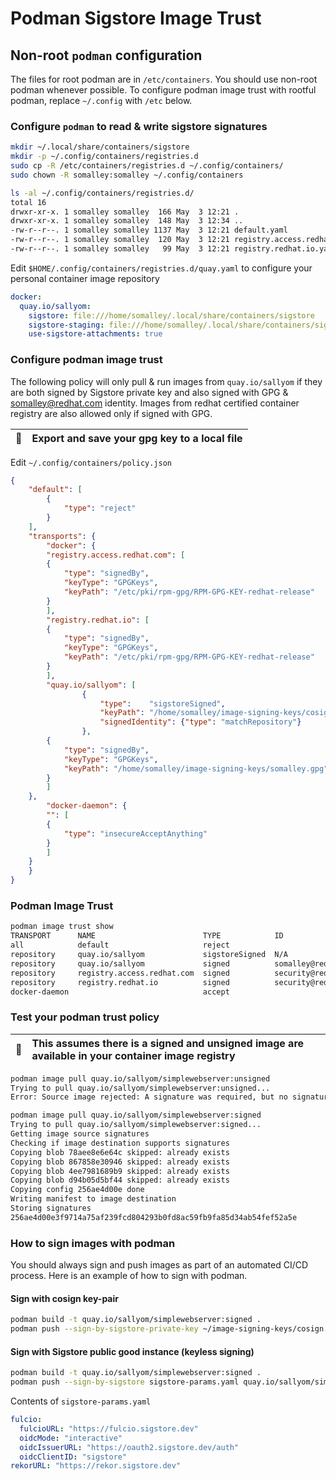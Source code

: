 # Podman Sigstore Image Trust

## Non-root `podman` configuration

The files for root podman are in `/etc/containers`. You should use non-root podman whenever possible.
To configure podman image trust with rootful podman, replace `~/.config` with `/etc` below.

### Configure `podman` to read & write sigstore signatures 

```sh
mkdir ~/.local/share/containers/sigstore
mkdir -p ~/.config/containers/registries.d
sudo cp -R /etc/containers/registries.d ~/.config/containers/
sudo chown -R somalley:somalley ~/.config/containers

ls -al ~/.config/containers/registries.d/
total 16
drwxr-xr-x. 1 somalley somalley  166 May  3 12:21 .
drwxr-xr-x. 1 somalley somalley  148 May  3 12:34 ..
-rw-r--r--. 1 somalley somalley 1137 May  3 12:21 default.yaml
-rw-r--r--. 1 somalley somalley  120 May  3 12:21 registry.access.redhat.com.yaml
-rw-r--r--. 1 somalley somalley   99 May  3 12:21 registry.redhat.io.yaml

```

Edit `$HOME/.config/containers/registries.d/quay.yaml` to configure your personal container image repository

```yaml
docker:
  quay.io/sallyom:
    sigstore: file:///home/somalley/.local/share/containers/sigstore
    sigstore-staging: file:///home/somalley/.local/share/containers/sigstore
    use-sigstore-attachments: true
```

### Configure podman image trust

The following policy will only pull & run images from `quay.io/sallyom` if they
are both signed by Sigstore private key and also signed with GPG & somalley@redhat.com identity.
Images from redhat certified container registry are also allowed only if signed with GPG.

| :memo:        | Export and save your gpg key to a local file        |
|---------------|:----------------------------------------------------|


Edit `~/.config/containers/policy.json`

```json
{
    "default": [
        {
            "type": "reject"
        }
    ],
    "transports": {
        "docker": {
	    "registry.access.redhat.com": [
		{
		    "type": "signedBy",
		    "keyType": "GPGKeys",
		    "keyPath": "/etc/pki/rpm-gpg/RPM-GPG-KEY-redhat-release"
		}
	    ],
	    "registry.redhat.io": [
		{
		    "type": "signedBy",
		    "keyType": "GPGKeys",
		    "keyPath": "/etc/pki/rpm-gpg/RPM-GPG-KEY-redhat-release"
		}
	    ],
        "quay.io/sallyom": [
                {
                    "type":    "sigstoreSigned",
                    "keyPath": "/home/somalley/image-signing-keys/cosign.pub",
                    "signedIdentity": {"type": "matchRepository"}
                },
		{
		    "type": "signedBy",
		    "keyType": "GPGKeys",
		    "keyPath": "/home/somalley/image-signing-keys/somalley.gpg"
		}
        ]
	},
        "docker-daemon": {
	    "": [
		{
		    "type": "insecureAcceptAnything"
		}
	    ]
	}
    }
}

```

### Podman Image Trust

```bash
podman image trust show
TRANSPORT      NAME                        TYPE            ID                   STORE
all            default                     reject                               file:///home/somalley/.local/share/containers/sigstore
repository     quay.io/sallyom             sigstoreSigned  N/A                  file:///home/somalley/.local/share/containers/sigstore
repository     quay.io/sallyom             signed          somalley@redhat.com  file:///home/somalley/.local/share/containers/sigstore
repository     registry.access.redhat.com  signed          security@redhat.com  https://access.redhat.com/webassets/docker/content/sigstore
repository     registry.redhat.io          signed          security@redhat.com  https://registry.redhat.io/containers/sigstore
docker-daemon                              accept                               file:///home/somalley/.local/share/containers/sigstore
```

### Test your podman trust policy

| :memo:        | This assumes there is a signed and unsigned image are available in your container image registry        |
|---------------|:--------------------------------------------------------------------------------------------------------|

```bash
podman image pull quay.io/sallyom/simplewebserver:unsigned
Trying to pull quay.io/sallyom/simplewebserver:unsigned...
Error: Source image rejected: A signature was required, but no signature exists

podman image pull quay.io/sallyom/simplewebserver:signed
Trying to pull quay.io/sallyom/simplewebserver:signed...
Getting image source signatures
Checking if image destination supports signatures
Copying blob 78aee8e6e64c skipped: already exists  
Copying blob 867858e30946 skipped: already exists  
Copying blob 4ee7981689b9 skipped: already exists  
Copying blob d94b05d5bf44 skipped: already exists  
Copying config 256ae4d00e done  
Writing manifest to image destination
Storing signatures
256ae4d00e3f9714a75af239fcd804293b0fd8ac59fb9fa85d34ab54fef52a5e
```

### How to sign images with podman

You should always sign and push images as part of an automated CI/CD process.
Here is an example of how to sign with podman.

#### Sign with cosign key-pair

```sh
podman build -t quay.io/sallyom/simplewebserver:signed .
podman push --sign-by-sigstore-private-key ~/image-signing-keys/cosign.private --sign-by somalley@redhat.com quay.io/sallyom/simplewebserver:signed
```

#### Sign with Sigstore public good instance (keyless signing)

```sh
podman build -t quay.io/sallyom/simplewebserver:signed .
podman push --sign-by-sigstore sigstore-params.yaml quay.io/sallyom/simplewebserver:signed
```

Contents of `sigstore-params.yaml`

```yaml
fulcio:
  fulcioURL: "https://fulcio.sigstore.dev"
  oidcMode: "interactive"
  oidcIssuerURL: "https://oauth2.sigstore.dev/auth"
  oidcClientID: "sigstore"
rekorURL: "https://rekor.sigstore.dev"
```
